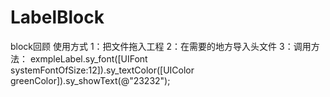 # LabelBlock
block回顾
使用方式
1：把文件拖入工程
2：在需要的地方导入头文件
3：调用方法：
exmpleLabel.sy_font([UIFont systemFontOfSize:12]).sy_textColor([UIColor greenColor]).sy_showText(@"23232");
